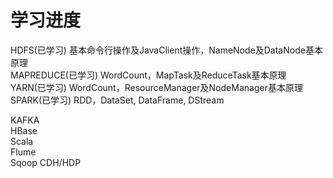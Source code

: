 # 学习进度

HDFS(已学习) 基本命令行操作及JavaClient操作，NameNode及DataNode基本原理   
MAPREDUCE(已学习) WordCount，MapTask及ReduceTask基本原理   
YARN(已学习) WordCount，ResourceManager及NodeManager基本原理   
SPARK(已学习) RDD，DataSet, DataFrame, DStream   

KAFKA   
HBase  
Scala  
Flume  
Sqoop
CDH/HDP   
